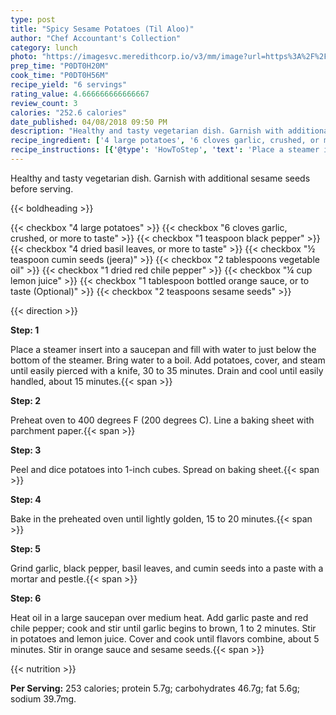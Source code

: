 ```yaml
---
type: post
title: "Spicy Sesame Potatoes (Til Aloo)"
author: "Chef Accountant's Collection"
category: lunch
photo: "https://imagesvc.meredithcorp.io/v3/mm/image?url=https%3A%2F%2Fimages.media-allrecipes.com%2Fuserphotos%2F3744762.jpg"
prep_time: "P0DT0H20M"
cook_time: "P0DT0H56M"
recipe_yield: "6 servings"
rating_value: 4.666666666666667
review_count: 3
calories: "252.6 calories"
date_published: 04/08/2018 09:50 PM
description: "Healthy and tasty vegetarian dish. Garnish with additional sesame seeds before serving."
recipe_ingredient: ['4 large potatoes', '6 cloves garlic, crushed, or more to taste', '1 teaspoon black pepper', '4 dried basil leaves, or more to taste', '½ teaspoon cumin seeds (jeera)', '2 tablespoons vegetable oil', '1 dried red chile pepper', '¼ cup lemon juice', '1 tablespoon bottled orange sauce, or to taste', '2 teaspoons sesame seeds']
recipe_instructions: [{'@type': 'HowToStep', 'text': 'Place a steamer insert into a saucepan and fill with water to just below the bottom of the steamer. Bring water to a boil. Add potatoes, cover, and steam until easily pierced with a knife, 30 to 35 minutes. Drain and cool until easily handled, about 15 minutes.\n'}, {'@type': 'HowToStep', 'text': 'Preheat oven to 400 degrees F (200 degrees C). Line a baking sheet with parchment paper.\n'}, {'@type': 'HowToStep', 'text': 'Peel and dice potatoes into 1-inch cubes. Spread on baking sheet.\n'}, {'@type': 'HowToStep', 'text': 'Bake in the preheated oven until lightly golden, 15 to 20 minutes.\n'}, {'@type': 'HowToStep', 'text': 'Grind garlic, black pepper, basil leaves, and cumin seeds into a paste with a mortar and pestle.\n'}, {'@type': 'HowToStep', 'text': 'Heat oil in a large saucepan over medium heat. Add garlic paste and red chile pepper; cook and stir until garlic begins to brown, 1 to 2 minutes. Stir in potatoes and lemon juice. Cover and cook until flavors combine, about 5 minutes. Stir in orange sauce and sesame seeds.\n'}]
---
```


Healthy and tasty vegetarian dish. Garnish with additional sesame seeds before serving. 

{{< boldheading >}}

{{< checkbox "4 large potatoes" >}}
{{< checkbox "6 cloves garlic, crushed, or more to taste" >}}
{{< checkbox "1 teaspoon black pepper" >}}
{{< checkbox "4  dried basil leaves, or more to taste" >}}
{{< checkbox "½ teaspoon cumin seeds (jeera)" >}}
{{< checkbox "2 tablespoons vegetable oil" >}}
{{< checkbox "1  dried red chile pepper" >}}
{{< checkbox "¼ cup lemon juice" >}}
{{< checkbox "1 tablespoon bottled orange sauce, or to taste  (Optional)" >}}
{{< checkbox "2 teaspoons sesame seeds" >}}


{{< direction >}}

**Step: 1**

Place a steamer insert into a saucepan and fill with water to just below the bottom of the steamer. Bring water to a boil. Add potatoes, cover, and steam until easily pierced with a knife, 30 to 35 minutes. Drain and cool until easily handled, about 15 minutes.{{< span >}}

**Step: 2**

Preheat oven to 400 degrees F (200 degrees C). Line a baking sheet with parchment paper.{{< span >}}

**Step: 3**

Peel and dice potatoes into 1-inch cubes. Spread on baking sheet.{{< span >}}

**Step: 4**

Bake in the preheated oven until lightly golden, 15 to 20 minutes.{{< span >}}

**Step: 5**

Grind garlic, black pepper, basil leaves, and cumin seeds into a paste with a mortar and pestle.{{< span >}}

**Step: 6**

Heat oil in a large saucepan over medium heat. Add garlic paste and red chile pepper; cook and stir until garlic begins to brown, 1 to 2 minutes. Stir in potatoes and lemon juice. Cover and cook until flavors combine, about 5 minutes. Stir in orange sauce and sesame seeds.{{< span >}}

{{< nutrition >}}

**Per Serving:** 253 calories; protein 5.7g; carbohydrates 46.7g; fat 5.6g; sodium 39.7mg.